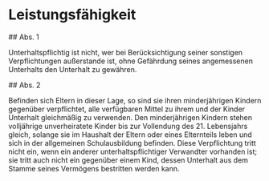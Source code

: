 # Leistungsfähigkeit



\#\# Abs. 1

 Unterhaltspflichtig ist nicht, wer bei Berücksichtigung seiner sonstigen Verpflichtungen außerstande ist, ohne Gefährdung seines angemessenen Unterhalts den Unterhalt zu gewähren.

\#\# Abs. 2

 Befinden sich Eltern in dieser Lage, so sind sie ihren minderjährigen Kindern gegenüber verpflichtet, alle verfügbaren Mittel zu ihrem und der Kinder Unterhalt gleichmäßig zu verwenden. Den minderjährigen Kindern stehen volljährige unverheiratete Kinder bis zur Vollendung des 21\. Lebensjahrs gleich, solange sie im Haushalt der Eltern oder eines Elternteils leben und sich in der allgemeinen Schulausbildung befinden. Diese Verpflichtung tritt nicht ein, wenn ein anderer unterhaltspflichtiger Verwandter vorhanden ist; sie tritt auch nicht ein gegenüber einem Kind, dessen Unterhalt aus dem Stamme seines Vermögens bestritten werden kann. 

